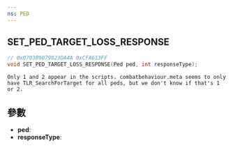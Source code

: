 ```yaml
---
ns: PED
---
```

## SET_PED_TARGET_LOSS_RESPONSE

```c
// 0x0703B9079823DA4A 0xCFA613FF
void SET_PED_TARGET_LOSS_RESPONSE(Ped ped, int responseType);
```

```
Only 1 and 2 appear in the scripts. combatbehaviour.meta seems to only have TLR_SearchForTarget for all peds, but we don't know if that's 1 or 2.  
```

## 參數
* **ped**: 
* **responseType**: 

